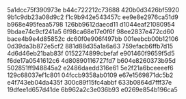 5a1dcc75f390973e
b44c722212c73688
420b0d3426bf5920
9b1c9db23a08d9c2
f1c9b942e543457c
ee9e8e2976ca51d9
b968e495feaa5798
126bb9612daecd11
d1044eaf21080954
9bdae74c9cf241a5
6f98ca68e17e0f6f
98ee2837e472cd60
bace4b9e4d85852c
dc60f0e906f497bb
001eebcb00b12106
0d39da3b872e5cf2
881d88d35a1a6a63
759efacb6ffb7d15
4d6d46eb21bab83f
0152274899cbefaf
e901460f9659f5d5
f6de17a0541612c6
4d80890116727fd7
b604e8260373b95d
502851ff948845a2
e2486daedd316e61
5e2f21a6bceeeef6
129c68037ef1c801
04fccb9358ab0109
e67e1569871dc5b2
e4f743eb04da435f
300c89f15fc4abbf
633b0864d7fff37e
19dfee1d657d41de
6b962a2c3e036b93
e0269e854b196ca5
